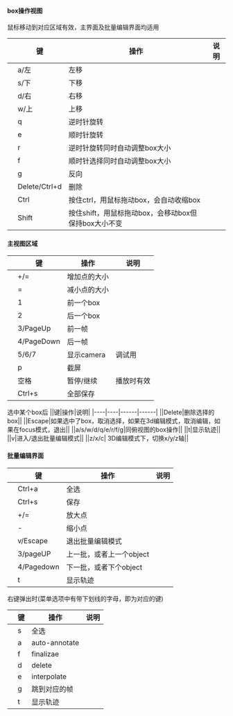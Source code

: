 #### box操作视图

鼠标移动到对应区域有效，主界面及批量编辑界面均适用

||键|操作|说明|
|----|----|------|------|
||a/左|左移||
||s/下|下移||
||d/右|右移||
||w/上|上移||
||q|逆时针旋转||
||e|顺时针旋转||
||r|逆时针旋转同时自动调整box大小||
||f|顺时针选择同时自动调整box大小||
||g|反向||
||Delete/Ctrl+d|删除||
||Ctrl|按住ctrl，用鼠标拖动box，会自动收缩box||
||Shift|按住shift，用鼠标拖动box，会移动box但保持box大小不变||


#### 主视图区域
||键|操作|说明|
|----|----|------|------|
||+/=|增加点的大小||
||=|减小点的大小||
||1|前一个box||
||2|后一个box||
||3/PageUp|前一帧||
||4/PageDown|后一帧||
||5/6/7|显示camera|调试用|
||p|截屏||
|| 空格|暂停/继续|播放时有效|
||Ctrl+s|全部保存||


选中某个box后
||键|操作|说明|
|----|----|------|------|
||Delete|删除选择的box||
||Escape|如果选中了box，取消选择，如果在3d编辑模式，取消编辑，如果在focus模式，退出||
||a/s/w/d/q/e/r/f/g|同俯视图的box操作||
||t|显示轨迹||
||v|进入/退出批量编辑模式||
||z/x/c| 3D编辑模式下，切换x/y/z轴||

#### 批量编辑界面


||键|操作|说明|
|----|----|------|------|
||Ctrl+a| 全选||
||Ctrl+s| 保存||
||+/= | 放大点||
||-| 缩小点||
||v/Escape|退出批量编辑模式||
||3/pageUP| 上一批，或者上一个object||
||4/Pagedown| 下一批，或者下个object||
||t|显示轨迹||

右键弹出时(菜单选项中有带下划线的字母，即为对应的键)

||键|操作|说明|
|----|----|------|------|
||s|全选||
||a| auto-annotate||
||f|finalizae||
||d|delete||
||e|interpolate||
||g|跳到对应的帧||
||t|显示轨迹||